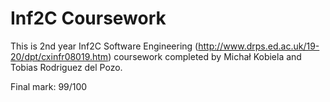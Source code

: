 # Inf2C Coursework

This is 2nd year Inf2C Software Engineering (http://www.drps.ed.ac.uk/19-20/dpt/cxinfr08019.htm) coursework completed by Michał Kobiela and Tobias Rodriguez del Pozo.

Final mark: 99/100
